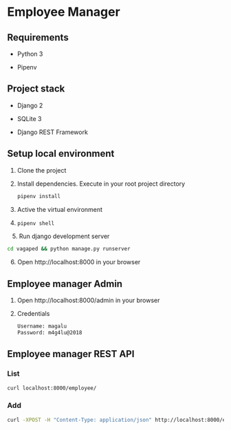 # Employee Manager



## Requirements

- Python 3

- Pipenv



## Project stack

- Django 2

- SQLite 3

- Django REST Framework



## Setup local environment



1. Clone the project

2. Install dependencies. Execute in your root project directory

   ```sh
   pipenv install
   ```

3. Active the virtual environment

4. ```sh
   pipenv shell
   ```

   5. Run django development server 

```sh
cd vagaped && python manage.py runserver
```

  6. Open http://localhost:8000 in your browser



## Employee manager Admin

1. Open http://localhost:8000/admin in your browser

2. Credentials

   ```sh
   Username: magalu
   Password: m4g4lu@2018
   ```



## Employee manager REST API



### List

```sh
curl localhost:8000/employee/
```

### Add

```sh
curl -XPOST -H "Content-Type: application/json" http://localhost:8000/employee/ -d'{"name": "Fulano","email": "fulano@email.com","department": {"title": "CS"}}'
```










